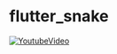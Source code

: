 # flutter_snake

[![YoutubeVideo](https://img.youtube.com/vi/cF-h2axuC68/0.jpg)](https://www.youtube.com/watch?v=cF-h2axuC68)
